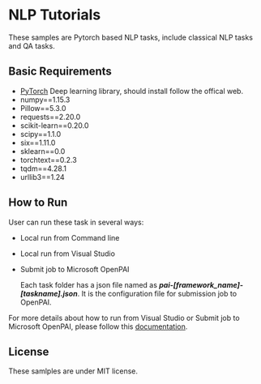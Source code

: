 # NLP Tutorials
These samples are Pytorch based NLP tasks, include classical NLP tasks and QA tasks.

## Basic Requirements
- [PyTorch](http://pytorch.org/) Deep learning library, should install follow the offical web.
- numpy==1.15.3
- Pillow==5.3.0
- requests==2.20.0
- scikit-learn==0.20.0
- scipy==1.1.0
- six==1.11.0
- sklearn==0.0
- torchtext==0.2.3
- tqdm==4.28.1
- urllib3==1.24


## How to Run

User can run these task in several ways:
- Local run from Command line
- Local run from Visual Studio
- Submit job to Microsoft OpenPAI
  
  Each task folder has a json file named as **_pai-[framework_name]-[taskname].json_**. It is the configuration file for submission job to OpenPAI.

For more details about how to run from Visual Studio or Submit job to Microsoft OpenPAI, please follow this [documentation](../../examples/README.md#Getting-Started).


## License
These samlples are under MIT license.
